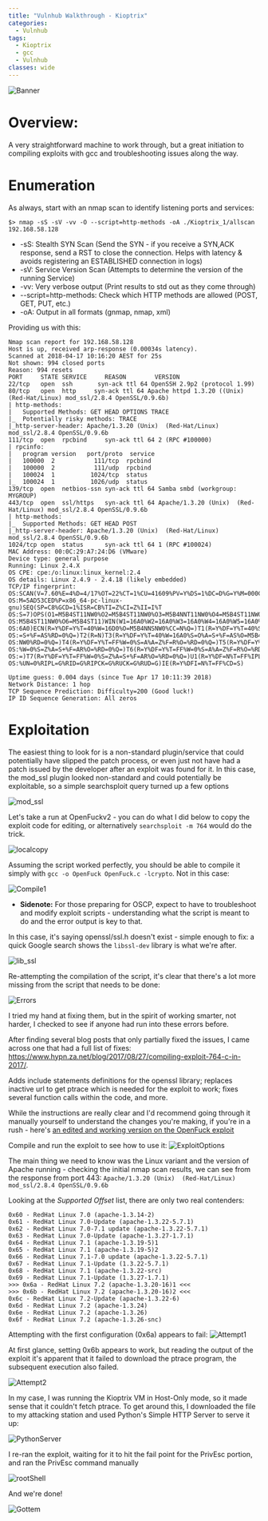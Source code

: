 ```yaml
---
title: "Vulnhub Walkthrough - Kioptrix"
categories:
  - Vulnhub
tags:
  - Kioptrix
  - gcc
  - Vulnhub
classes: wide
---
```


![Banner](https://opalsec.github.io/assets/images/Kioptrix/Banner.png)

# Overview:

A very straightforward machine to work through, but a great initiation to compiling exploits with gcc and troubleshooting issues along the way.
<!--more-->
# Enumeration

As always, start with an nmap scan to identify listening ports and services:
```
$> nmap -sS -sV -vv -O --script=http-methods -oA ./Kioptrix_1/allscan 192.168.58.128
```

- -sS: Stealth SYN Scan (Send the SYN - if you receive a SYN,ACK response, send a RST to close the connection. Helps with latency & avoids registering an ESTABLISHED connection in logs)
- -sV: Service Version Scan (Attempts to determine the version of the running Service)
- -vv: Very verbose output (Print results to std out as they come through)
- --script=http-methods: Check which HTTP methods are allowed (POST, GET, PUT, etc.)
- -oA: Output in all formats (gnmap, nmap, xml)

Providing us with this:
```
Nmap scan report for 192.168.58.128
Host is up, received arp-response (0.00034s latency).
Scanned at 2018-04-17 10:16:20 AEST for 25s
Not shown: 994 closed ports
Reason: 994 resets
PORT     STATE SERVICE     REASON		 VERSION
22/tcp   open  ssh		 syn-ack ttl 64 OpenSSH 2.9p2 (protocol 1.99)
80/tcp   open  http		syn-ack ttl 64 Apache httpd 1.3.20 ((Unix)  (Red-Hat/Linux) mod_ssl/2.8.4 OpenSSL/0.9.6b)
| http-methods: 
|   Supported Methods: GET HEAD OPTIONS TRACE
|_  Potentially risky methods: TRACE
|_http-server-header: Apache/1.3.20 (Unix)  (Red-Hat/Linux) mod_ssl/2.8.4 OpenSSL/0.9.6b
111/tcp  open  rpcbind     syn-ack ttl 64 2 (RPC #100000)
| rpcinfo: 
|   program version   port/proto  service
|   100000  2		    111/tcp  rpcbind
|   100000  2		    111/udp  rpcbind
|   100024  1		   1024/tcp  status
|_  100024  1		   1026/udp  status
139/tcp  open  netbios-ssn syn-ack ttl 64 Samba smbd (workgroup: MYGROUP)
443/tcp  open  ssl/https   syn-ack ttl 64 Apache/1.3.20 (Unix)  (Red-Hat/Linux) mod_ssl/2.8.4 OpenSSL/0.9.6b
| http-methods: 
|_  Supported Methods: GET HEAD POST
|_http-server-header: Apache/1.3.20 (Unix)  (Red-Hat/Linux) mod_ssl/2.8.4 OpenSSL/0.9.6b
1024/tcp open  status      syn-ack ttl 64 1 (RPC #100024)
MAC Address: 00:0C:29:A7:24:D6 (VMware)
Device type: general purpose
Running: Linux 2.4.X
OS CPE: cpe:/o:linux:linux_kernel:2.4
OS details: Linux 2.4.9 - 2.4.18 (likely embedded)
TCP/IP fingerprint:
OS:SCAN(V=7.60%E=4%D=4/17%OT=22%CT=1%CU=41609%PV=Y%DS=1%DC=D%G=Y%M=000C29%T
OS:M=5AD53CED%P=x86_64-pc-linux-gnu)SEQ(SP=C8%GCD=1%ISR=CB%TI=Z%CI=Z%II=I%T
OS:S=7)OPS(O1=M5B4ST11NW0%O2=M5B4ST11NW0%O3=M5B4NNT11NW0%O4=M5B4ST11NW0%O5=
OS:M5B4ST11NW0%O6=M5B4ST11)WIN(W1=16A0%W2=16A0%W3=16A0%W4=16A0%W5=16A0%W6=1
OS:6A0)ECN(R=Y%DF=Y%T=40%W=16D0%O=M5B4NNSNW0%CC=N%Q=)T1(R=Y%DF=Y%T=40%S=O%A
OS:=S+%F=AS%RD=0%Q=)T2(R=N)T3(R=Y%DF=Y%T=40%W=16A0%S=O%A=S+%F=AS%O=M5B4ST11
OS:NW0%RD=0%Q=)T4(R=Y%DF=Y%T=FF%W=0%S=A%A=Z%F=R%O=%RD=0%Q=)T5(R=Y%DF=Y%T=FF
OS:%W=0%S=Z%A=S+%F=AR%O=%RD=0%Q=)T6(R=Y%DF=Y%T=FF%W=0%S=A%A=Z%F=R%O=%RD=0%Q
OS:=)T7(R=Y%DF=Y%T=FF%W=0%S=Z%A=S+%F=AR%O=%RD=0%Q=)U1(R=Y%DF=N%T=FF%IPL=164
OS:%UN=0%RIPL=G%RID=G%RIPCK=G%RUCK=G%RUD=G)IE(R=Y%DFI=N%T=FF%CD=S)

Uptime guess: 0.004 days (since Tue Apr 17 10:11:39 2018)
Network Distance: 1 hop
TCP Sequence Prediction: Difficulty=200 (Good luck!)
IP ID Sequence Generation: All zeros
```

# Exploitation

The easiest thing to look for is a non-standard plugin/service that could potentially have slipped the patch process, or even just not have had a patch issued by the developer after an exploit was  found for it. In this case, the mod_ssl plugin looked non-standard and could potentially be exploitable, so a simple searchsploit query turned up a few options 

![mod_ssl](https://opalsec.github.io/assets/images/Kioptrix/mod_ssl.png)

Let's take a run at OpenFuckv2 - you can do what I did below to copy the exploit code for editing, or alternatively `searchsploit -m 764` would do the trick.

![localcopy](https://opalsec.github.io/assets/images/Kioptrix/localcopy.png)

Assuming the script worked perfectly, you should be able to compile it simply with `gcc -o OpenFuck OpenFuck.c -lcrypto`. Not in this case:

![Compile1](https://opalsec.github.io/assets/images/Kioptrix/Compile1.png)

- **Sidenote:** For those preparing for OSCP, expect to have to troubleshoot and modify exploit scripts - understanding what the script is meant to do and the error output is key to that.

In this case, it's saying openssl/ssl.h doesn't exist - simple enough to fix: a quick Google search shows the ```libssl-dev``` library is what we're after.  

![lib_ssl](https://opalsec.github.io/assets/images/Kioptrix/lib_ssl.png)

Re-attempting the compilation of the script, it's clear that there's a lot more missing from the script that needs to be done:

![Errors](https://opalsec.github.io/assets/images/Kioptrix/Errors.png)

I tried my hand at fixing them, but in the spirit of working smarter, not harder, I checked to see if anyone had run into these errors before.

After finding several blog posts that only partially fixed the issues, I came across one that had a full list of fixes: https://www.hypn.za.net/blog/2017/08/27/compiling-exploit-764-c-in-2017/. 

Adds include statements definitions for the openssl library; replaces inactive url to get ptrace which is needed for the exploit to work; fixes several function calls within the code, and more. 

While the instructions are really clear and I'd recommend going through it manually yourself to understand the changes you're making, if you're in a rush - here's [an edited and working version on the OpenFuck exploit](https://opalsec.github.io/assets/images/Kioptrix/OpenFuck.c)

Compile and run the exploit to see how to use it:
![ExploitOptions](https://opalsec.github.io/assets/images/Kioptrix/ExploitOptions.png)

The main thing we need to know was the Linux variant and the version of Apache running - checking the initial nmap scan results, we can see from the response from port 443: 
```Apache/1.3.20 (Unix)  (Red-Hat/Linux) mod_ssl/2.8.4 OpenSSL/0.9.6b```

Looking at the _Supported Offset_ list, there are only two real contenders:

```
0x60 - RedHat Linux 7.0 (apache-1.3.14-2)
0x61 - RedHat Linux 7.0-Update (apache-1.3.22-5.7.1)
0x62 - RedHat Linux 7.0-7.1 update (apache-1.3.22-5.7.1)
0x63 - RedHat Linux 7.0-Update (apache-1.3.27-1.7.1)
0x64 - RedHat Linux 7.1 (apache-1.3.19-5)1
0x65 - RedHat Linux 7.1 (apache-1.3.19-5)2
0x66 - RedHat Linux 7.1-7.0 update (apache-1.3.22-5.7.1)
0x67 - RedHat Linux 7.1-Update (1.3.22-5.7.1)
0x68 - RedHat Linux 7.1 (apache-1.3.22-src)
0x69 - RedHat Linux 7.1-Update (1.3.27-1.7.1)
>>> 0x6a - RedHat Linux 7.2 (apache-1.3.20-16)1 <<<
>>> 0x6b - RedHat Linux 7.2 (apache-1.3.20-16)2 <<<
0x6c - RedHat Linux 7.2-Update (apache-1.3.22-6)
0x6d - RedHat Linux 7.2 (apache-1.3.24)
0x6e - RedHat Linux 7.2 (apache-1.3.26)
0x6f - RedHat Linux 7.2 (apache-1.3.26-snc)
```

Attempting with the first configuration (0x6a) appears to fail:
![Attempt1](https://opalsec.github.io/assets/images/Kioptrix/Attempt1.png)

At first glance, setting 0x6b appears to work, but reading the output of the exploit it's apparent that it failed to download the ptrace program, the subsequent execution also failed.

![Attempt2](https://opalsec.github.io/assets/images/Kioptrix/Attempt2.png)

In my case, I was running the Kioptrix VM in Host-Only mode, so it made sense that it couldn't fetch ptrace. To get around this, I downloaded the file to my attacking station and used Python's Simple HTTP Server to serve it up:

![PythonServer](https://opalsec.github.io/assets/images/Kioptrix/PythonServer.png) 

I re-ran the exploit, waiting for it to hit the fail point for the PrivEsc portion, and ran the PrivEsc command manually

![rootShell](https://opalsec.github.io/assets/images/Kioptrix/rootShell.png) 

And we're done!

![Gottem](https://opalsec.github.io/assets/images/Kioptrix/Gottem.png) 

